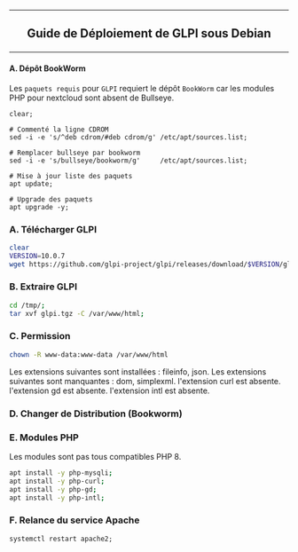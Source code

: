 --------------------------------------------------------------------------------------------------------------------------------------------
## <p align='center'> Guide de Déploiement de GLPI sous Debian </p>

--------------------------------------------------------------------------------------------------------------------------------------------
#### A. Dépôt BookWorm
Les `paquets requis` pour `GLPI` requiert le dépôt `BookWorm` car les modules PHP pour nextcloud sont absent de Bullseye.
```
clear;

# Commenté la ligne CDROM
sed -i -e 's/^deb cdrom/#deb cdrom/g' /etc/apt/sources.list;

# Remplacer bullseye par bookworm
sed -i -e 's/bullseye/bookworm/g'     /etc/apt/sources.list;

# Mise à jour liste des paquets
apt update;

# Upgrade des paquets
apt upgrade -y;
```

### A. Télécharger GLPI
```bash
clear
VERSION=10.0.7
wget https://github.com/glpi-project/glpi/releases/download/$VERSION/glpi-$VERSION.tgz -O /tmp/glpi.tgz 2>/dev/null;
```

### B. Extraire GLPI
```bash
cd /tmp/;
tar xvf glpi.tgz -C /var/www/html;
```

### C. Permission
```bash
chown -R www-data:www-data /var/www/html
```

Les extensions suivantes sont installées : fileinfo, json.
Les extensions suivantes sont manquantes : dom, simplexml.
l'extension curl est absente.	
l'extension gd est absente.	
l'extension intl est absente.

### D. Changer de Distribution (Bookworm)


### E. Modules PHP
Les modules sont pas tous compatibles PHP 8.
```bash
apt install -y php-mysqli;
apt install -y php-curl;
apt install -y php-gd;
apt install -y php-intl;
```

### F. Relance du service Apache
```
systemctl restart apache2;
```
